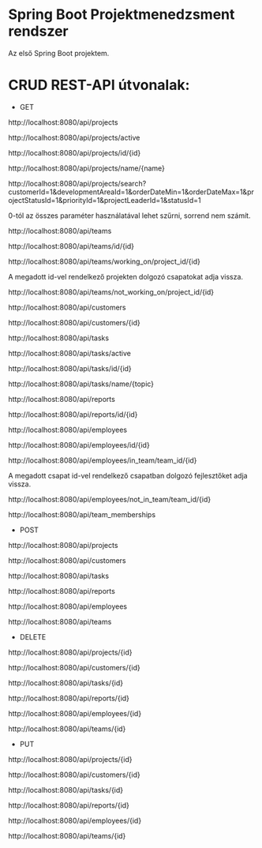 # Spring Boot Projektmenedzsment rendszer
Az első Spring Boot projektem.

# CRUD REST-API útvonalak:

- GET

http://localhost:8080/api/projects

http://localhost:8080/api/projects/active

http://localhost:8080/api/projects/id/{id}

http://localhost:8080/api/projects/name/{name}

http://localhost:8080/api/projects/search?customerId=1&developmentAreaId=1&orderDateMin=1&orderDateMax=1&projectStatusId=1&priorityId=1&projectLeaderId=1&statusId=1

0-tól az összes paraméter használatával lehet szűrni, sorrend nem számít.

http://localhost:8080/api/teams

http://localhost:8080/api/teams/id/{id}

http://localhost:8080/api/teams/working_on/project_id/{id}

A megadott id-vel rendelkező projekten dolgozó csapatokat adja vissza.

http://localhost:8080/api/teams/not_working_on/project_id/{id}

http://localhost:8080/api/customers

http://localhost:8080/api/customers/{id}

http://localhost:8080/api/tasks

http://localhost:8080/api/tasks/active

http://localhost:8080/api/tasks/id/{id}

http://localhost:8080/api/tasks/name/{topic}

http://localhost:8080/api/reports

http://localhost:8080/api/reports/id/{id}

http://localhost:8080/api/employees

http://localhost:8080/api/employees/id/{id}

http://localhost:8080/api/employees/in_team/team_id/{id}

A megadott csapat id-vel rendelkező csapatban dolgozó fejlesztőket adja vissza.

http://localhost:8080/api/employees/not_in_team/team_id/{id}

http://localhost:8080/api/team_memberships

- POST

http://localhost:8080/api/projects

http://localhost:8080/api/customers

http://localhost:8080/api/tasks

http://localhost:8080/api/reports

http://localhost:8080/api/employees

http://localhost:8080/api/teams

- DELETE

http://localhost:8080/api/projects/{id}

http://localhost:8080/api/customers/{id}

http://localhost:8080/api/tasks/{id}

http://localhost:8080/api/reports/{id}

http://localhost:8080/api/employees/{id}

http://localhost:8080/api/teams/{id}

- PUT

http://localhost:8080/api/projects/{id}

http://localhost:8080/api/customers/{id}

http://localhost:8080/api/tasks/{id}

http://localhost:8080/api/reports/{id}

http://localhost:8080/api/employees/{id}

http://localhost:8080/api/teams/{id}
